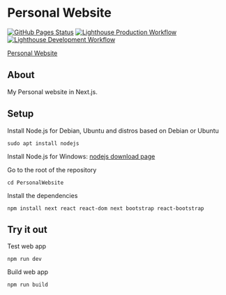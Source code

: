 # Personal Website
[![GitHub Pages Status](https://github.com/sagedemage/PersonalWebsite/actions/workflows/deploy.yml/badge.svg)](https://github.com/sagedemage/PersonalWebsite/actions/workflows/deploy.yml)
[![Lighthouse Production Workflow](https://github.com/sagedemage/PersonalWebsite/actions/workflows/lighthouse-prod.yml/badge.svg)](https://github.com/sagedemage/PersonalWebsite/actions/workflows/lighthouse-prod.yml)
[![Lighthouse Development Workflow](https://github.com/sagedemage/PersonalWebsite/actions/workflows/lighthouse-dev.yml/badge.svg)](https://github.com/sagedemage/PersonalWebsite/actions/workflows/lighthouse-dev.yml)

[Personal Website](https://sagedemage.github.io/PersonalWebsite/)

## About
My Personal website in Next.js.

## Setup

Install Node.js for Debian, Ubuntu and distros based on Debian or Ubuntu
```
sudo apt install nodejs
```

Install Node.js for Windows: [nodejs download page](https://nodejs.org/en/download/)

Go to the root of the repository
```
cd PersonalWebsite
```

Install the dependencies
```
npm install next react react-dom next bootstrap react-bootstrap
```

## Try it out
Test web app
```
npm run dev
```

Build web app
```
npm run build
```

